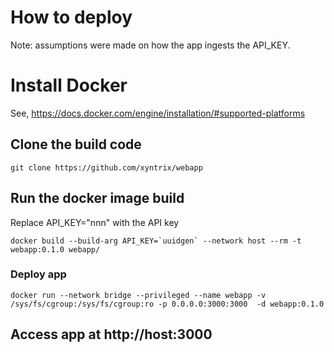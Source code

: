 
# How to deploy  
Note: assumptions were made on how the app ingests the API_KEY.

# Install Docker 
See, https://docs.docker.com/engine/installation/#supported-platforms
## Clone the build code
```
git clone https://github.com/xyntrix/webapp
```
## Run the docker image build
Replace API_KEY="nnn" with the API key
```
docker build --build-arg API_KEY=`uuidgen` --network host --rm -t webapp:0.1.0 webapp/
```
### Deploy app
```
docker run --network bridge --privileged --name webapp -v /sys/fs/cgroup:/sys/fs/cgroup:ro -p 0.0.0.0:3000:3000  -d webapp:0.1.0
```
## Access app at http://host:3000
